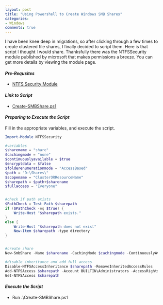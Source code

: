 ```yaml
---
layout: post
title: "Using Powershell to Create Windows SMB Shares"
categories:
- Windows
comments: true
---
```

I have been knee deep in migrations, so after clicking through a few times to create clustered file shares, I finally decided to script them. Here is that script I thought I would share. Thanksfully there was the NTFSSecurity module published by microsoft that makes permissions a breeze. You can get more details by viewing the module page.

#### ***Pre-Requsites***
- [NTFS Security Module](https://gallery.technet.microsoft.com/scriptcenter/1abd77a5-9c0b-4a2b-acef-90dbb2b84e85)

#### ***Link to Script***
- [Create-SMBShare.ps1](https://github.com/dstamen/Powershell/blob/master/Create-SMBShare.ps1)

#### ***Preparing to Execute the Script***
Fill in the appropriate variables, and execute the script.

```powershell
Import-Module NTFSSecurity

#variables
$sharename = "share"
$cachingmode = "none"
$continuouslyavailable = $true
$encryptdata = $false
$folderenumerationmode = "AccessBased"
$path = "D:\Shares\"
$scopename = "ClusterORResourceName"
$sharepath = $path+$sharename
$fullaccess = "Everyone"


#check if path exists
$PathCheck = Test-Path $sharepath
if ($PathCheck -eq $true) {
    Write-Host "$sharepath exists."
}
else {
    Write-Host "$sharepath does not exist"
    New-Item $sharepath -type directory
}


#create share
New-SmbShare -Name $sharename -CachingMode $cachingmode -ContinuouslyAvailable $continuouslyavailable -EncryptData $encryptdata -FolderEnumerationMode $folderenumerationmode -Path $sharepath -ScopeName $scopename -FullAccess $fullaccess

#disable inheritance and add full access
Disable-NTFSAccessInheritance $sharepath -RemoveInheritedAccessRules
Add-NTFSAccess $sharepath -Account BUILTIN\Administrators -AccessRights FullControl
Get-NTFSAccess $sharepath
```

#### ***Execute the Script***
- Run .\Create-SMBShare.ps1
